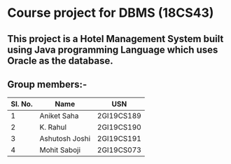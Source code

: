 # Course project for DBMS (18CS43)
## This project is a Hotel Management System built using Java programming Language which uses Oracle as the database.
## Group members:-
| Sl. No. | Name | USN |
| ---- | ---- | ---- |
| 1 | Aniket Saha | 2GI19CS189 |
| 2 | K. Rahul | 2GI19CS190 |
| 3 | Ashutosh Joshi | 2GI19CS191 |
| 4 | Mohit Saboji | 2GI19CS073 |
